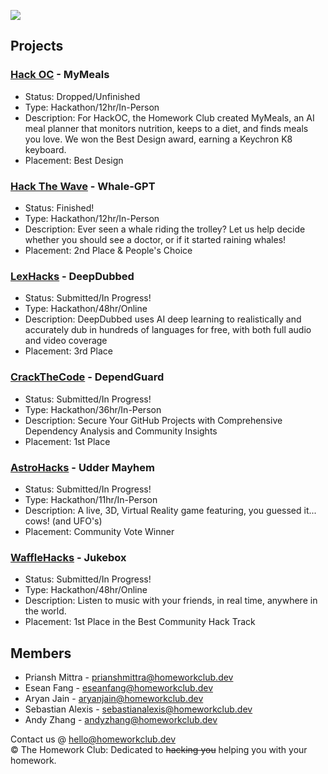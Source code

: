 <img src="https://cdn.primitt.dev/banner"></img>

## Projects
### [Hack OC](https://hackoc.org) - MyMeals
* Status: Dropped/Unfinished
* Type: Hackathon/12hr/In-Person
* Description: For HackOC, the Homework Club created MyMeals, an AI meal planner that monitors nutrition, keeps to a diet, and finds meals you love. We won the Best Design award, earning a Keychron K8 keyboard.
* Placement: Best Design

### [Hack The Wave](https://hackthewave.com) - Whale-GPT
* Status: Finished!
* Type: Hackathon/12hr/In-Person
* Description: Ever seen a whale riding the trolley? Let us help decide whether you should see a doctor, or if it started raining whales!
* Placement: 2nd Place & People's Choice

### [LexHacks](https://lexhackathon.org) - DeepDubbed
* Status: Submitted/In Progress!
* Type: Hackathon/48hr/Online
* Description: DeepDubbed uses AI deep learning to realistically and accurately dub in hundreds of languages for free, with both full audio and video coverage
* Placement: 3rd Place

### [CrackTheCode](https://crackthecode.dev) - DependGuard
* Status: Submitted/In Progress!
* Type: Hackathon/36hr/In-Person
* Description: Secure Your GitHub Projects with Comprehensive Dependency Analysis and Community Insights
* Placement: 1st Place

### [AstroHacks](https://astrohacks.org) - Udder Mayhem
* Status: Submitted/In Progress!
* Type: Hackathon/11hr/In-Person
* Description: A live, 3D, Virtual Reality game featuring, you guessed it... cows! (and UFO's)
* Placement: Community Vote Winner

### [WaffleHacks](https://wafflehacks.org) - Jukebox
* Status: Submitted/In Progress!
* Type: Hackathon/48hr/Online
* Description: Listen to music with your friends, in real time, anywhere in the world.
* Placement: 1st Place in the Best Community Hack Track

## Members
* Priansh Mittra - prianshmittra@homeworkclub.dev
* Esean Fang - eseanfang@homeworkclub.dev
* Aryan Jain - aryanjain@homeworkclub.dev
* Sebastian Alexis - sebastianalexis@homeworkclub.dev
* Andy Zhang - andyzhang@homeworkclub.dev


Contact us @ [hello@homeworkclub.dev](mailto:hello@homeworkclub.dev)<br>
©️ The Homework Club: Dedicated to ~~hacking you~~ helping you with your homework.
